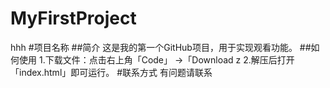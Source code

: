 # MyFirstProject
hhh
#项目名称
##简介
这是我的第一个GitHub项目，用于实现观看功能。
##如何使用
1.下载文件：点击右上角「Code」 →「Download z
2.解压后打开「index.html」即可运行。
#联系方式
有问题请联系
